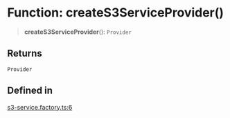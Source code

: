 # Function: createS3ServiceProvider()

> **createS3ServiceProvider**(): `Provider`

## Returns

`Provider`

## Defined in

[s3-service.factory.ts:6](https://github.com/LabO8/nestjs-s3/blob/1543c2d00f94450144b62a41101481b695225e3d/src/s3-service.factory.ts#L6)
